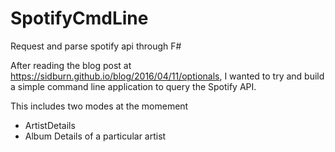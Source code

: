 # SpotifyCmdLine
Request and parse spotify api through F#

After reading the blog post at https://sidburn.github.io/blog/2016/04/11/optionals, I wanted to try and build a simple command line application to query the Spotify API.

This includes two modes at the momement
* ArtistDetails
* Album Details of a particular artist
